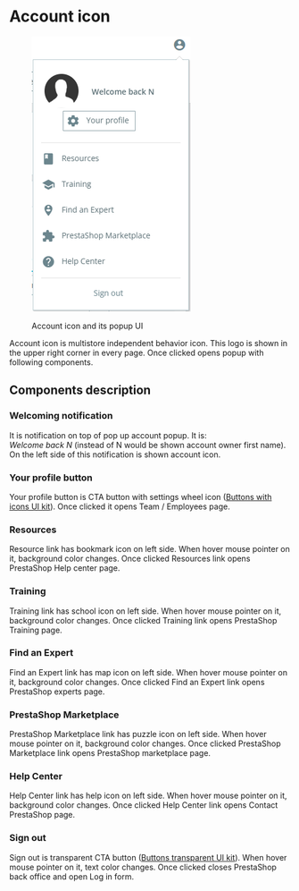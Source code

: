 # Account icon

<figure><img src="../../../.gitbook/assets/image (3) (3) (1).png" alt=""><figcaption><p>Account icon and its popup UI</p></figcaption></figure>

Account icon is multistore independent behavior icon. This logo is shown in the upper right corner in every page. Once clicked opens popup with following components.

## Components description

### Welcoming notification

It is notification on top of pop up account popup. It is:\
_Welcome back N_ (instead of N would be shown account owner first name).\
On the left side of this notification is shown account icon.

### Your profile button

Your profile button is CTA button with settings wheel icon ([Buttons with icons UI kit](https://build.prestashop-project.org/prestashop-ui-kit/?path=/story/buttons--buttons-with-icons)). Once clicked it opens Team / Employees page.&#x20;

### Resources

Resource link has bookmark icon on left side. When hover mouse pointer on it, background color changes. Once clicked Resources link opens PrestaShop Help center page.

### Training

Training link has school icon on left side. When hover mouse pointer on it, background color changes. Once clicked Training link opens PrestaShop Training page.

### Find an Expert

Find an Expert link has map icon on left side. When hover mouse pointer on it, background color changes. Once clicked Find an Expert link opens PrestaShop experts page.

### PrestaShop Marketplace

PrestaShop Marketplace link has puzzle icon on left side. When hover mouse pointer on it, background color changes. Once clicked PrestaShop Marketplace link opens PrestaShop marketplace page.

### Help Center

Help Center link has help icon on left side. When hover mouse pointer on it, background color changes. Once clicked Help Center link opens Contact PrestaShop page.

### Sign out

Sign out is transparent CTA button ([Buttons transparent UI kit](https://build.prestashop-project.org/prestashop-ui-kit/?path=/story/buttons--transparent)). When hover mouse pointer on it, text color changes. Once clicked closes PrestaShop back office and open Log in form.

